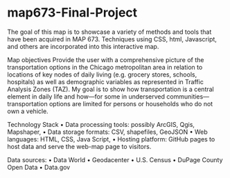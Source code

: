 # map673-Final-Project
The goal of this map is to showcase a variety of methods and tools that have been acquired in MAP 673. Techniques using CSS, html, Javascript, and others are incorporated into this interactive map.

Map objectives
Provide the user with a comprehensive picture of the transportation options in the Chicago metropolitan area in relation to locations of key nodes of daily living (e.g. grocery stores, schools, hospitals) as well as demographic variables as represented in Traffic Analysis Zones (TAZ). My goal is to show how transportation is a central element in daily life and how—for some in underserved communities—transportation options are limited for persons or households who do not own a vehicle.

Technology Stack
•	Data processing tools: possibly ArcGIS, Qgis, Mapshaper, 
•	Data storage formats: CSV, shapefiles, GeoJSON
•	Web languages: HTML, CSS, Java Script, 
•	Hosting platform: GitHub pages to host data and serve the web-map page to visitors.

Data sources: 
•	Data World
•	Geodacenter
•	U.S. Census
•	DuPage County Open Data
•	Data.gov

